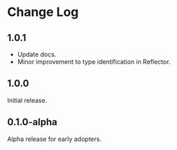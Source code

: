 # Change Log

## 1.0.1

- Update docs.
- Minor improvement to type identification in Reflector.

## 1.0.0

Initial release.

## 0.1.0-alpha

Alpha release for early adopters.

